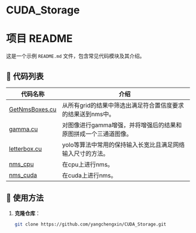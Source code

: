 # CUDA_Storage

# 项目 README

这是一个示例 `README.md` 文件，包含常见代码模块及其介绍。

## 📌 代码列表

| **代码名称** | **介绍** |
|-------------|---------|
| [GetNmsBoxes.cu](https://github.com/yangchengxin/CUDA_Storage/blob/main/GetNmsBoxes.cu) | 从所有grid的结果中筛选出满足符合置信度要求的结果送到nms中。 |
| [gamma.cu](https://github.com/yangchengxin/CUDA_Storage/blob/main/gamma.cu) | 对图像进行gamma增强，并将增强后的结果和原图拼成一个三通道图像。 |
| [letterbox.cu](https://github.com/yangchengxin/CUDA_Storage/blob/main/letterbox.cu) | yolo等算法中常用的保持输入长宽比且满足网络输入尺寸的方法。 |
| [nms_cpu](https://github.com/yangchengxin/CUDA_Storage/blob/main/nms_cpu.cpp) | 在cpu上进行nms。 |
| [nms_cuda](https://github.com/yangchengxin/CUDA_Storage/blob/main/nms_cuda.cu) | 在cuda上进行nms。 |

## 📌 使用方法
1. **克隆仓库**：
   ```sh
   git clone https://github.com/yangchengxin/CUDA_Storage.git
